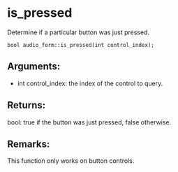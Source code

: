 # is_pressed
Determine if a particular button was just pressed.

`bool audio_form::is_pressed(int control_index);`

## Arguments:
* int control_index: the index of the control to query.

## Returns:
bool: true if the button was just pressed, false otherwise.

## Remarks:
This function only works on button controls.
